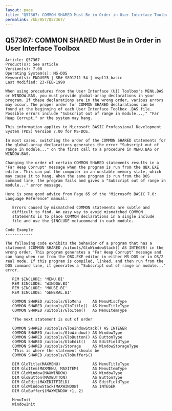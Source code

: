 ```yaml
---
layout: page
title: "Q57367: COMMON SHARED Must Be in Order in User Interface Toolbox"
permalink: /kb/057/Q57367/
---
```


## Q57367: COMMON SHARED Must Be in Order in User Interface Toolbox

	Article: Q57367
	Product(s): See article
	Version(s): 7.00
	Operating System(s): MS-DOS
	Keyword(s): ENDUSER | SR# S891211-54 | mspl13_basic
	Last Modified: 23-FEB-1990
	
	When using procedures from the User Interface (UI) Toolbox's MENU.BAS
	or WINDOW.BAS, you must provide global-array declarations in your
	program. If these declarations are in the wrong order, various errors
	may occur. The proper order for COMMON SHARED declarations can be
	found at the beginning of each User Interface Toolbox .BAS file.
	Possible errors include "Subscript out of range in module...," "Far
	Heap Corrupt," or the system may hang.
	
	This information applies to Microsoft BASIC Professional Development
	System (PDS) Version 7.00 for MS-DOS.
	
	In most cases, switching the order of the COMMON SHARED statements for
	the global-array declarations generates the error "Subscript out of
	range in module..." on the first call to a procedure in MENU.BAS or
	WINDOW.BAS.
	
	Changing the order of certain COMMON SHARED statements results in a
	"Far Heap Corrupt" message when the program is run from the QBX.EXE
	editor. This can put the computer in an unstable memory state, which
	may cause it to hang. When the same program is run from the DOS
	command line, the program fails and gives a "Subscript out of range in
	module..." error message.
	
	Here is some good advice from Page 65 of the "Microsoft BASIC 7.0:
	Language Reference" manual:
	
	   Errors caused by mismatched COMMON statements are subtle and
	   difficult to find. An easy way to avoid mismatched COMMON
	   statements is to place COMMON declarations in a single include
	   file and use the $INCLUDE metacommand in each module.
	
	Code Example
	------------
	
	The following code exhibits the behavior of a program that has a
	statement (COMMON SHARED /uitools/GloWindowStack() AS INTEGER) in the
	wrong order. This program generates a "Far Heap Corrupt" message and
	can hang when run from the QBX.EXE editor in either MS-DOS or in OS/2
	real mode. If this program is compiled, linked, and then run from the
	DOS command line, it generates a "Subscript out of range in module..."
	error.
	
	   REM $INCLUDE: 'MENU.BI'
	   REM $INCLUDE: 'WINDOW.BI'
	   REM $INCLUDE: 'MOUSE.BI'
	   REM $INCLUDE: 'GENERAL.BI'
	
	   COMMON SHARED /uitools/GloMenu     AS MenuMiscType
	   COMMON SHARED /uitools/GloTitle()  AS MenuTitleType
	   COMMON SHARED /uitools/GloItem()   AS MenuItemType
	
	   'The next statement is out of order
	
	   COMMON SHARED /uitools/GloWindowStack() AS INTEGER
	   COMMON SHARED /uitools/GloWindow() AS WindowType
	   COMMON SHARED /uitools/GloButton() AS ButtonType
	   COMMON SHARED /uitools/GloEdit()   AS EditFieldType
	   COMMON SHARED /uitools/Storage     AS WindowStorageType
	   'This is where the statement should be
	   COMMON SHARED /uitools/GloBuffer$()
	
	   DIM GloTitle(MAXMENU)              AS MenuTitleType
	   DIM GloItem(MAXMENU, MAXITEM)      AS MenuItemType
	   DIM GloWindow(MAXWINDOW)           AS WindowType
	   DIM GloButton(MAXBUTTON)           AS ButtonType
	   DIM GloEdit(MAXEDITFIELD)          AS EditFieldType
	   DIM GloWindowStack(MAXWINDOW)      AS INTEGER
	   DIM GloBuffer$(MAXWINDOW +1, 2)
	
	   MenuInit
	   WindowInit
